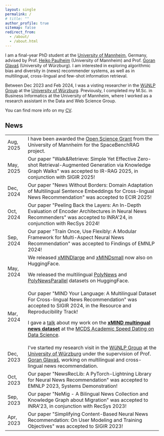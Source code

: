 ```yaml
---
layout: single
permalink: /
# title: ""
author_profile: true
sitemap: false
redirect_from: 
  - /about/
  - /about.html
---
```


I am a final-year PhD student at the [University of Mannheim](https://www.uni-mannheim.de/dws/research/focus-groups/web-data-mining-prof-paulheim/), Germany, advised by Prof. [Heiko Paulheim](https://www.uni-mannheim.de/dws/people/professors/prof-dr-heiko-paulheim/) (University of Mannheim) and Prof. [Goran Glavaš](https://sites.google.com/view/goranglavas) (University of Würzburg). I am interested in exploring algorithmic bias and diversity in (news) recommender systems, as well as in multilingual, cross-lingual and few-shot information retrieval. 

Between Dec 2023 and Feb 2024, I was a visting researcher in the [WüNLP Group](https://www.informatik.uni-wuerzburg.de/nlp/) at the [University of Würzburg](https://www.uni-wuerzburg.de/). Previously, I completed my M.Sc. in Business Informatics at the University of Mannheim, where I worked as a research assistant in the Data and Web Science Group. 

You can find more info on my [CV](https://andreeaiana.github.io/files/250707_CV_IANA.pdf).


## News

<table class="twoColumnTable">
    <tbody>
        <tr>
            <td class="left-column">Aug, 2025</td>
            <td class="right-column">I have been awarded the <a href="https://www.uni-mannheim.de/en/open-science/grants">Open Science Grant</a> from the University of Mannheim for the SpaceBenchRAG project.</td>
        </tr>
        <tr>
            <td class="left-column">May, 2025</td>
            <td class="right-column">Our paper "Walk&Retrieve: Simple Yet Effective Zero-shot Retrieval-Augmented Generation via Knowledge Graph Walks" was accepted to IR-RAG 2025, in conjunction with SIGIR 2025!</td>
        </tr>
        <tr>
            <td class="left-column">Dec, 2024</td>
            <td class="right-column">Our paper "News Without Borders: Domain Adaptation of Multilingual Sentence Embeddings for Cross-lingual News Recommendation" was accepted to ECIR 2025!</td>
        </tr>
        <tr>
            <td class="left-column">Oct, 2024</td>
            <td class="right-column">Our paper "Peeling Back the Layers: An In-Depth Evaluation of Encoder Architectures in Neural News Recommenders" was accepted to INRA'24, in conjunction with RecSys 2024!</td>
        </tr>
        <tr>
            <td class="left-column">Sep, 2024</td>
            <td class="right-column">Our paper "Train Once, Use Flexibly: A Modular Framework for Multi-Aspect Neural News Recommendation" was accepted to Findings of EMNLP 2024!</td>
        </tr>
        <tr>
            <td class="left-column">May, 2024</td>
            <td class="right-column"> We released <a href="https://huggingface.co/datasets/aiana94/xMINDlarge">xMINDlarge</a> and <a href="https://huggingface.co/datasets/aiana94/xMINDsmall">xMINDsmall</a> now also on HuggingFace.
                <p style="margin-top: 1em;">We released the multilingual <a href="https://huggingface.co/datasets/aiana94/polynews">PolyNews</a> and <a href="https://huggingface.co/datasets/aiana94/polynews-parallel">PolyNewsParallel</a> datasets on HuggingFace.</p>
            </td>
        </tr>
         <tr>
            <td class="left-column">Mar, 2024</td>
            <td class="right-column">Our paper "MIND Your Language: A Multilingual Dataset For Cross-lingual News Recommendation" was accepted to SIGIR 2024, in the Resource and Reproducibility Track!
                <p style="margin-top: 1em;">I gave a <a href="https://andreeaiana.github.io/files/240314_mcds_academic_speed_dating.pdf">talk</a>  about my work on the <a href="https://github.com/andreeaiana/xMIND"><b>xMIND multingual news dataset</b></a> at the <a href="https://www.uni-mannheim.de/en/datascience/details/was-umfrage-methodik-und-data-science-von-einander-lernen-koennen/">MCDS Academic Speed Dating on Data Science</a>.</p>
            </td>
        </tr>
        <tr>
            <td class="left-column">Dec, 2023</td>
            <td class="right-column">I've started my research visit in the <a href="https://www.informatik.uni-wuerzburg.de/nlp/">WüNLP Group</a> at the <a href="https://www.uni-wuerzburg.de/">University of Würzburg</a> under the supervision of Prof. <a href="https://sites.google.com/view/goranglavas">Goran Glavaš</a>, working on multilingual and cross-lingual news recommendation.</td>
        </tr>
        <tr>
            <td class="left-column">Oct, 2023</td>
            <td class="right-column">Our paper "NewsRecLib: A PyTorch-Lightning Library for Neural News Recommendation" was accepted to EMNLP 2023, Systems Demonstration!</td>
        </tr>
        <tr>
            <td class="left-column">Sep, 2023</td>
            <td class="right-column">Our paper "NeMig - A Bilingual News Collection and Knowledge Graph about Migration" was accepted to INRA'23, in conjunction with RecSys 2023!</td>
        </tr>
        <tr>
            <td class="left-column">Apr, 2023</td>
            <td class="right-column">Our paper "Simplifying Content-Based Neural News Recommendation: On User Modeling and Training Objectives" was accepted to SIGIR 2023!</td>
        </tr>
    </tbody>
</table>


